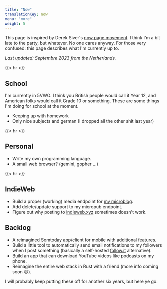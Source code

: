 ```yaml
---
title: "Now"
translationKey: now
menu: "more"
weight: 5
---
```


This page is inspired by Derek Siver's [now page movement](https://sive.rs/nowff). I think I'm a bit late to the party, but whatever. No one cares anyway. For those very confused: this page describes what I'm currently up to.

_Last updated: Septembre 2023 from the Netherlands._

{{< hr >}}

## School

I'm currently in 5VWO. I think you British people would call it Year 12, and American folks would call it Grade 10 or something. These are some things I'm doing for school at the moment.

-   Keeping up with homework
-   Only nice subjects and german (I dropped all the other shit last year)

{{< hr >}}

## Personal

-   Write my own programming language.
-   A small web browser? (gemini, gopher ...)

{{< hr >}}

## IndieWeb

-   Build a proper (working) media endpoint for [my microblog](https://micro.geheimesite.nl).
-   Add delete/update support to my micropub endpoint.
-   Figure out why posting to [indieweb.xyz](https://indieweb.xyz) sometimes doesn't work.

## Backlog

-   A reimagined Somtoday app/client for mobile with additional features.
-   Build a little tool to automatically send email notifications to my followers when I post something (basically a self-hosted [follow.it](https://follow.it) alternative).
-   Build an app that can download YouTube videos like podcasts on my phone.
-   Reimagine the entire web stack in Rust with a friend (more info coming soon :smile:).

I will probably keep putting these off for another six years, but here ye go.
